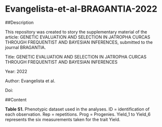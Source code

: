 # Evangelista-et-al-BRAGANTIA-2022

##Description

This repository was created to story the supplementary material of the article: GENETIC EVALUATION AND SELECTION IN JATROPHA CURCAS THROUGH FREQUENTIST AND BAYESIAN INFERENCES, submitted to the journal BRAGANTIA.

Title: GENETIC EVALUATION AND SELECTION IN JATROPHA CURCAS THROUGH FREQUENTIST AND BAYESIAN INFERENCES

Year: 2022

Author: Evangelista et al.

Doi:

##Content

**Table S1.** Phenotypic dataset used in the analyses. ID = identification of each observation. Rep = repetitions. Prog = Progenies. Yield_1 to Yield_6 represents the six measurements taken for the trait Yield.
